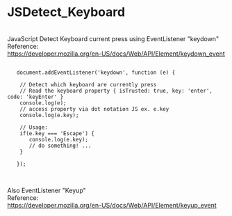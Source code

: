 # JSDetect_Keyboard
<br /> JavaScript Detect Keyboard current press using EventListener "keydown"
<br /> Reference:
<br /> https://developer.mozilla.org/en-US/docs/Web/API/Element/keydown_event 

```JS
   
   document.addEventListener('keydown', function (e) {

    // Detect which keyboard are currently press
    // Read the keyboard property { isTrusted: true, key: 'enter', code: 'keyEnter' }
    console.log(e);
    // access property via dot notation JS ex. e.key
    console.log(e.key);

    // Usage: 
    if(e.key === 'Escape') {
       console.log(e.key);
       // do something! ...
    }

   });
   
```

<br /> Also EventListener "Keyup" 
<br /> Reference: 
<br /> https://developer.mozilla.org/en-US/docs/Web/API/Element/keyup_event <br />
